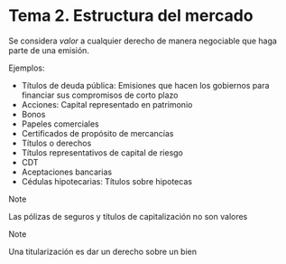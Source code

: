 # Tema 2. Estructura del mercado

Se considera _valor_ a cualquier derecho de manera negociable que haga parte de una emisión.

Ejemplos:
- Títulos de deuda pública: Emisiones que hacen los gobiernos para financiar sus compromisos de corto plazo
- Acciones: Capital representado en patrimonio
- Bonos
- Papeles comerciales
- Certificados de propósito de mercancías
- Títulos o derechos
- Títulos representativos de capital de riesgo
- CDT
- Aceptaciones bancarias
- Cédulas hipotecarias: Títulos sobre hipotecas

>[!Note]
>Las pólizas de seguros y títulos de capitalización no son valores

>[!Note]
>Una titularización es dar un derecho sobre un bien


